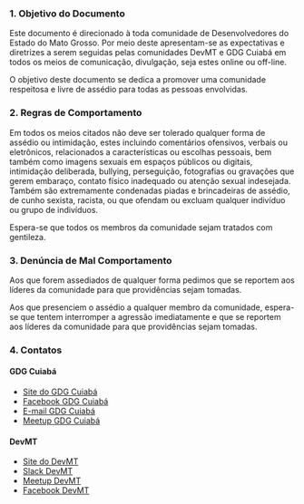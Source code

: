 ### 1. Objetivo do Documento

Este documento é direcionado à toda comunidade de Desenvolvedores do Estado do Mato Grosso. Por meio deste apresentam-se as expectativas e diretrizes a serem seguidas pelas comunidades DevMT e GDG Cuiabá em todos os meios de comunicação, divulgação, seja estes online ou off-line.

O objetivo deste documento se dedica a promover uma comunidade respeitosa e livre de assédio para todas as pessoas envolvidas.

### 2. Regras de Comportamento

Em todos os meios citados não deve ser tolerado qualquer forma de assédio ou intimidação, estes incluindo comentários ofensivos, verbais ou eletrônicos, relacionados a características ou escolhas pessoais, bem também como imagens sexuais em espaços públicos ou digitais, intimidação deliberada, bullying, perseguição, fotografias ou gravações que gerem embaraço, contato físico inadequado ou atenção sexual indesejada. Também são extremamente condenadas piadas e brincadeiras de assédio, de cunho sexista, racista, ou que ofendam ou excluam qualquer indivíduo ou grupo de indivíduos.

Espera-se que todos os membros da comunidade sejam tratados com gentileza.

### 3. Denúncia de Mal Comportamento

Aos que forem assediados de qualquer forma pedimos que se reportem aos líderes da comunidade para que providências sejam tomadas.

Aos que presenciem o assédio a qualquer membro da comunidade, espera-se que tentem interromper a agressão imediatamente e que se reportem aos líderes da comunidade para que providências sejam tomadas.

### 4. Contatos

#### GDG Cuiabá

- [Site do GDG Cuiabá](http://www.gdgcuiaba.com)
- [Facebook GDG Cuiabá](https://www.facebook.com/gdgcuiaba) 
- [E-mail GDG Cuiabá](mailto:gdgcuiaba@gmail.com)
- [Meetup GDG Cuiabá](https://www.meetup.com/gdgcuiaba/)

#### DevMT

- [Site do DevMT](http://www.devmt.com.br)
- [Slack DevMT](http://devmt.herokuapp.com) 
- [Meetup DevMT](http://www.meetup.com/devmatogrosso)
- [Facebook DevMT](https://www.facebook.com/devmatogrosso)
